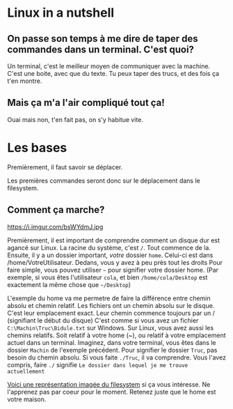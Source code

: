 # Linux in a nutshell

## On passe son temps à me dire de taper des commandes dans un terminal. C'est quoi?

Un terminal, c'est le meilleur moyen de communiquer avec la machine.
C'est une boite, avec que du texte. Tu peux taper des trucs, et des fois ça t'en montre.

## Mais ça m'a l'air compliqué tout ça!

Ouai mais non, t'en fait pas, on s'y habitue vite.

# Les bases

Premièrement, il faut savoir se déplacer.

Les premières commandes seront donc sur le déplacement dans le filesystem.

## Comment ça marche?

https://i.imgur.com/bsWYdmJ.jpg

Premièrement, il est important de comprendre comment un disque dur est agancé sur Linux.
La racine du système, c'est `/`. Tout commence de la.
Ensuite, il y a un dossier important, *votre* dossier `home`. Celui-ci est dans /home/VotreUtilisateur. Dedans, vous y avez à peu près tout les droits
Pour faire simple, vous pouvez utiliser `~` pour signifier votre dossier home. (Par exemple, si vous êtes l'utilisateur `cola`, et bien `/home/cola/Desktop` est exactement la même chose que `~/Desktop`)

L'exemple du home va me permetre de faire la différence entre chemin absolu et chemin relatif.
Les fichiers ont un chemin absolu sur le disque. C'est leur emplacement exact. Leur chemin commence toujours par un / (signifiant le début du disque)
C'est comme si vous avez un fichier `C:\Machin\Truc\Bidule.txt` sur Windows.
Sur Linux, vous avez aussi les chemins relatifs. Soit relatif à votre home (~), ou relatif à votre emplacement actuel dans un terminal.
Imaginez, dans votre terminal, vous êtes dans le dossier `Machin` de l'exemple précédent. Pour signifier le dossier `Truc`, pas besoin du chemin absolu. Si vous faite `./Truc`, il va comprendre.
Vous l'avez compris, faire `./` signifie `Le dossier dans lequel je me trouve actuellement`

[Voici une représentation imagée du filesystem](https://i.imgur.com/bsWYdmJ.jpg) si ça vous intéresse. Ne l'apprenez pas par coeur pour le moment. Retenez juste que le home est votre maison.
